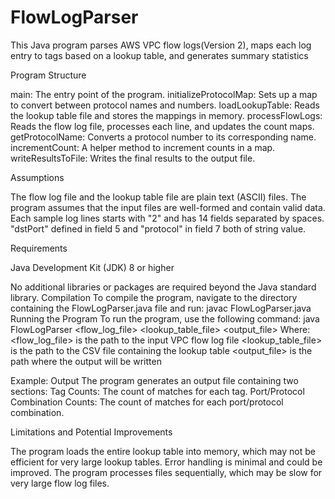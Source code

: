 # FlowLogParser
This Java program parses AWS VPC flow logs(Version 2), maps each log entry to tags based on a lookup table, and generates summary statistics

Program Structure

main: The entry point of the program.
initializeProtocolMap: Sets up a map to convert between protocol names and numbers.
loadLookupTable: Reads the lookup table file and stores the mappings in memory.
processFlowLogs: Reads the flow log file, processes each line, and updates the count maps.
getProtocolName: Converts a protocol number to its corresponding name.
incrementCount: A helper method to increment counts in a map.
writeResultsToFile: Writes the final results to the output file.

Assumptions

The flow log file and the lookup table file are plain text (ASCII) files.
The program assumes that the input files are well-formed and contain valid data.
Each sample log lines starts with "2" and has 14 fields separated by spaces.
"dstPort" defined in field 5 and "protocol" in field 7 both of string value.

Requirements

Java Development Kit (JDK) 8 or higher

No additional libraries or packages are required beyond the Java standard library.
Compilation
To compile the program, navigate to the directory containing the FlowLogParser.java file and run:
    javac FlowLogParser.java
Running the Program
To run the program, use the following command:
    java FlowLogParser <flow_log_file> <lookup_table_file> <output_file>
Where:
    <flow_log_file> is the path to the input VPC flow log file
    <lookup_table_file> is the path to the CSV file containing the lookup table
    <output_file> is the path where the output will be written

Example:
Output
The program generates an output file containing two sections:
Tag Counts: The count of matches for each tag.
Port/Protocol Combination Counts: The count of matches for each port/protocol combination.

Limitations and Potential Improvements

The program loads the entire lookup table into memory, which may not be efficient for very large lookup tables.
Error handling is minimal and could be improved.
The program processes files sequentially, which may be slow for very large flow log files.